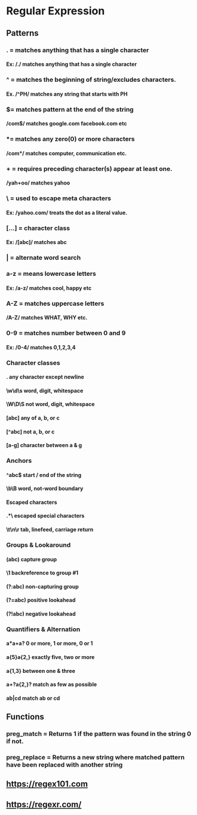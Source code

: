 # Regular Expression

## Patterns

### . = matches anything that has a single character
#### Ex: /./ matches anything that has a single character

### ^ = matches the beginning of string/excludes characters.

#### Ex. /^PH/ matches any string that starts with PH

### $= matches pattern at the end of the string

#### /com$/ matches google.com facebook.com etc

### *= matches any zero(0) or more characters

#### /com*/ matches computer, communication etc.

### + = requires preceding character(s) appear at least one.

#### /yah+oo/ matches yahoo

### \ = used to escape meta characters

#### Ex: /yahoo\.com/ treats the dot as a literal value.

### [...] = character class

#### Ex: /[abc]/ matches abc

### | = alternate word search

### a-z = means lowercase letters

#### Ex: /a-z/ matches cool, happy etc

### A-Z = matches uppercase letters

#### /A-Z/ matches WHAT, WHY etc.

### 0-9 = matches number between 0 and 9

#### Ex: /0-4/ matches 0,1,2,3,4 


###   Character classes

#### .	any character except newline

#### \w\d\s	word, digit, whitespace

#### \W\D\S	not word, digit, whitespace

#### [abc]	any of a, b, or c

#### [^abc]	not a, b, or c

#### [a-g]	character between a & g


### Anchors

#### ^abc$	start / end of the string

#### \b\B	word, not-word boundary


#### Escaped characters

#### \.\*\\	escaped special characters

#### \t\n\r	tab, linefeed, carriage return

### Groups & Lookaround


#### (abc)	capture group


#### \1	backreference to group #1

#### (?:abc)	non-capturing group

#### (?=abc)	positive lookahead

#### (?!abc)	negative lookahead

### Quantifiers & Alternation

#### a*a+a?	0 or more, 1 or more, 0 or 1

#### a{5}a{2,}	exactly five, two or more

#### a{1,3}	between one & three

#### a+?a{2,}?	match as few as possible

#### ab|cd	match ab or cd



## Functions

### preg_match = Returns 1 if the pattern was found in the string 0 if not.

### preg_replace = Returns a new string where matched pattern have been replaced with another string

## https://regex101.com

## https://regexr.com/










